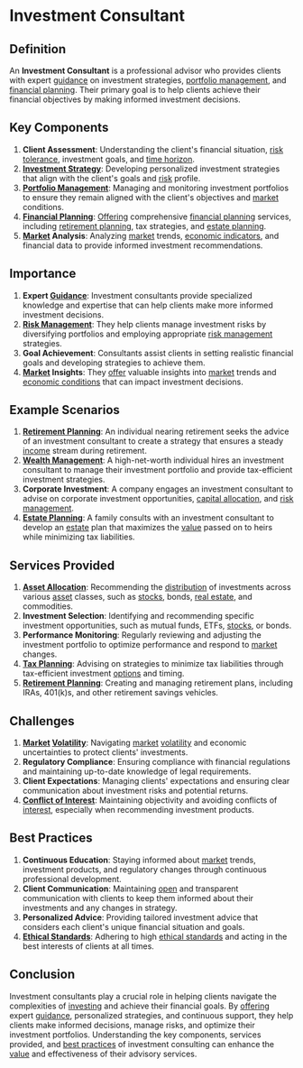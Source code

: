 # Investment Consultant

## Definition
An **Investment Consultant** is a professional advisor who provides clients with expert [guidance](../g/guidance.md) on investment strategies, [portfolio management](../p/par.md), and [financial planning](../f/financial_planning.md). Their primary goal is to help clients achieve their financial objectives by making informed investment decisions.

## Key Components
1. **Client Assessment**: Understanding the client's financial situation, [risk tolerance](../r/risk_tolerance.md), investment goals, and [time horizon](../t/time_horizon.md).
2. **[Investment Strategy](../i/investment_strategy.md)**: Developing personalized investment strategies that align with the client's goals and [risk](../r/risk.md) profile.
3. **[Portfolio Management](../p/par.md)**: Managing and monitoring investment portfolios to ensure they remain aligned with the client's objectives and [market](../m/market.md) conditions.
4. **[Financial Planning](../f/financial_planning.md)**: [Offering](../o/offering.md) comprehensive [financial planning](../f/financial_planning.md) services, including [retirement planning](../r/retirement_planning.md), tax strategies, and [estate planning](../e/estate_planning.md).
5. **[Market](../m/market.md) Analysis**: Analyzing [market](../m/market.md) trends, [economic indicators](../e/economic_indicators.md), and financial data to provide informed investment recommendations.

## Importance
1. **Expert [Guidance](../g/guidance.md)**: Investment consultants provide specialized knowledge and expertise that can help clients make more informed investment decisions.
2. **[Risk Management](../r/risk_management.md)**: They help clients manage investment risks by diversifying portfolios and employing appropriate [risk management](../r/risk_management.md) strategies.
3. **Goal Achievement**: Consultants assist clients in setting realistic financial goals and developing strategies to achieve them.
4. **[Market](../m/market.md) Insights**: They [offer](../o/offer.md) valuable insights into [market](../m/market.md) trends and [economic conditions](../e/economic_conditions.md) that can impact investment decisions.

## Example Scenarios
1. **[Retirement Planning](../r/retirement_planning.md)**: An individual nearing retirement seeks the advice of an investment consultant to create a strategy that ensures a steady [income](../i/income.md) stream during retirement.
2. **[Wealth Management](../w/wealth_management.md)**: A high-net-worth individual hires an investment consultant to manage their investment portfolio and provide tax-efficient investment strategies.
3. **Corporate Investment**: A company engages an investment consultant to advise on corporate investment opportunities, [capital allocation](../c/capital_allocation.md), and [risk management](../r/risk_management.md).
4. **[Estate Planning](../e/estate_planning.md)**: A family consults with an investment consultant to develop an [estate](../e/estate.md) plan that maximizes the [value](../v/value.md) passed on to heirs while minimizing tax liabilities.

## Services Provided
1. **[Asset Allocation](../a/asset_allocation.md)**: Recommending the [distribution](../d/distribution.md) of investments across various [asset](../a/asset.md) classes, such as [stocks](../s/stock.md), bonds, [real estate](../r/real_estate.md), and commodities.
2. **Investment Selection**: Identifying and recommending specific investment opportunities, such as mutual funds, ETFs, [stocks](../s/stock.md), or bonds.
3. **Performance Monitoring**: Regularly reviewing and adjusting the investment portfolio to optimize performance and respond to [market](../m/market.md) changes.
4. **[Tax Planning](../t/tax_planning.md)**: Advising on strategies to minimize tax liabilities through tax-efficient investment [options](../o/options.md) and timing.
5. **[Retirement Planning](../r/retirement_planning.md)**: Creating and managing retirement plans, including IRAs, 401(k)s, and other retirement savings vehicles.

## Challenges
1. **[Market](../m/market.md) [Volatility](../v/volatility.md)**: Navigating [market](../m/market.md) [volatility](../v/volatility.md) and economic uncertainties to protect clients' investments.
2. **Regulatory Compliance**: Ensuring compliance with financial regulations and maintaining up-to-date knowledge of legal requirements.
3. **Client Expectations**: Managing clients' expectations and ensuring clear communication about investment risks and potential returns.
4. **[Conflict of Interest](../c/conflict_of_interest.md)**: Maintaining objectivity and avoiding conflicts of [interest](../i/interest.md), especially when recommending investment products.

## Best Practices
1. **Continuous Education**: Staying informed about [market](../m/market.md) trends, investment products, and regulatory changes through continuous professional development.
2. **Client Communication**: Maintaining [open](../o/open.md) and transparent communication with clients to keep them informed about their investments and any changes in strategy.
3. **Personalized Advice**: Providing tailored investment advice that considers each client's unique financial situation and goals.
4. **[Ethical Standards](../e/ethical_standards_in_trading.md)**: Adhering to high [ethical standards](../e/ethical_standards_in_trading.md) and acting in the best interests of clients at all times.

## Conclusion
Investment consultants play a crucial role in helping clients navigate the complexities of [investing](../i/investing.md) and achieve their financial goals. By [offering](../o/offering.md) expert [guidance](../g/guidance.md), personalized strategies, and continuous support, they help clients make informed decisions, manage risks, and optimize their investment portfolios. Understanding the key components, services provided, and [best practices](../b/best_practices.md) of investment consulting can enhance the [value](../v/value.md) and effectiveness of their advisory services.

